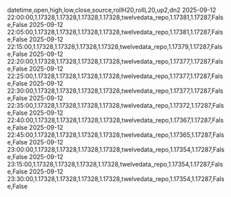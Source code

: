datetime,open,high,low,close,source,rollH20,rollL20,up2,dn2
2025-09-12 22:00:00,1.17328,1.17328,1.17328,1.17328,twelvedata_repo,1.17381,1.17287,False,False
2025-09-12 22:05:00,1.17328,1.17328,1.17328,1.17328,twelvedata_repo,1.17381,1.17287,False,False
2025-09-12 22:15:00,1.17328,1.17328,1.17328,1.17328,twelvedata_repo,1.17379,1.17287,False,False
2025-09-12 22:20:00,1.17328,1.17328,1.17328,1.17328,twelvedata_repo,1.17377,1.17287,False,False
2025-09-12 22:25:00,1.17328,1.17328,1.17328,1.17328,twelvedata_repo,1.17377,1.17287,False,False
2025-09-12 22:30:00,1.17328,1.17328,1.17328,1.17328,twelvedata_repo,1.17377,1.17287,False,False
2025-09-12 22:35:00,1.17328,1.17328,1.17328,1.17328,twelvedata_repo,1.17372,1.17287,False,False
2025-09-12 22:40:00,1.17328,1.17328,1.17328,1.17328,twelvedata_repo,1.17367,1.17287,False,False
2025-09-12 22:45:00,1.17328,1.17328,1.17328,1.17328,twelvedata_repo,1.17365,1.17287,False,False
2025-09-12 23:00:00,1.17328,1.17328,1.17328,1.17328,twelvedata_repo,1.17354,1.17287,False,False
2025-09-12 23:15:00,1.17328,1.17328,1.17328,1.17328,twelvedata_repo,1.17354,1.17287,False,False
2025-09-12 23:30:00,1.17328,1.17328,1.17328,1.17328,twelvedata_repo,1.17354,1.17287,False,False
